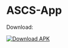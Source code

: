 # ASCS-App

Download:

[![Download APK](https://img.shields.io/badge/Download-APK-blue?style=for-the-badge&logo=android)](https://release-assets.githubusercontent.com/github-production-release-asset/1055960089/fc61b2e0-5a1f-472b-aee1-df1da8eb8dc9?sp=r&sv=2018-11-09&sr=b&spr=https&se=2025-09-13T06%3A56%3A03Z&rscd=attachment%3B+filename%3Dapp-release.apk&rsct=application%2Fvnd.android.package-archive&skoid=96c2d410-5711-43a1-aedd-ab1947aa7ab0&sktid=398a6654-997b-47e9-b12b-9515b896b4de&skt=2025-09-13T05%3A55%3A58Z&ske=2025-09-13T06%3A56%3A03Z&sks=b&skv=2018-11-09&sig=qfwjT%2FcO7GjsRMRsJiCOC4DqadFCoaFhO2eq5VoY7ME%3D&jwt=eyJ0eXAiOiJKV1QiLCJhbGciOiJIUzI1NiJ9.eyJpc3MiOiJnaXRodWIuY29tIiwiYXVkIjoicmVsZWFzZS1hc3NldHMuZ2l0aHVidXNlcmNvbnRlbnQuY29tIiwia2V5Ijoia2V5MSIsImV4cCI6MTc1Nzc0MzY5OSwibmJmIjoxNzU3NzQzMzk5LCJwYXRoIjoicmVsZWFzZWFzc2V0cHJvZHVjdGlvbi5ibG9iLmNvcmUud2luZG93cy5uZXQifQ._NzNuyWnluZm6mzx6FTIBCqkPrRt0DdfA7f_WLexyO8&response-content-disposition=attachment%3B%20filename%3Dapp-release.apk&response-content-type=application%2Fvnd.android.package-archive)

